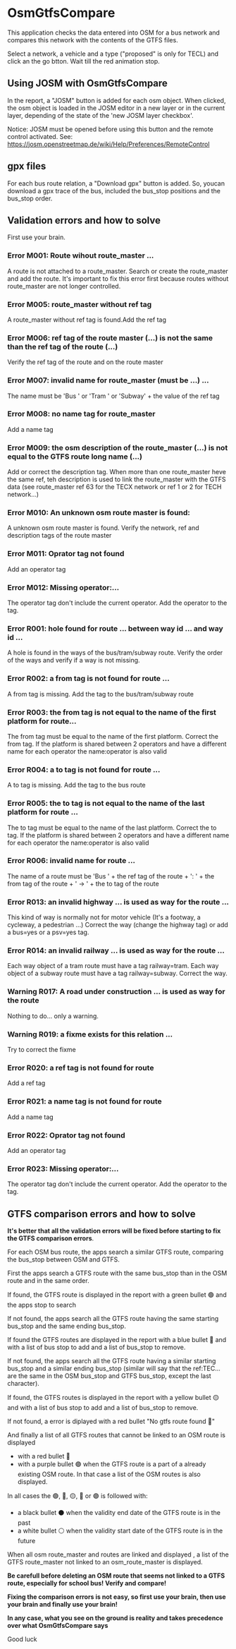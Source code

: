# OsmGtfsCompare

This application checks the data entered into OSM for a bus network and compares this network with the contents of the GTFS files.

Select a network, a vehicle and a type ("proposed" is only for TECL) and click an the go btton.
Wait till the red animation stop.

## Using JOSM with OsmGtfsCompare

In the report, a "JOSM" button is added for each osm object. When clicked, the osm object is loaded in the JOSM editor in a new layer or in the current layer, depending of the state of the 'new JOSM layer checkbox'.

Notice: JOSM must be opened before using this button and the remote control activated. See: https://josm.openstreetmap.de/wiki/Help/Preferences/RemoteControl

## gpx files

For each bus route relation, a "Download gpx" button is added. So, youcan download a gpx trace of the bus, included the bus_stop positions and the bus_stop order.

## Validation errors and how to solve

First use your brain.

### Error M001: Route wihout route_master ...

A route is not attached to a route_master. Search or create the route_master and add the route.
It's important to fix this error first because routes without route_master are not longer controlled.

<!--
### Error M003: a relation member of the route_master is not a bus/tram/subway relation

A relation is present in the route_master but it's not a bus/tram/subway route. Verify the tags of this bad relation or remove it from the route_master

### Error M004: a member of the route master is not a relation

A way or a node is found as member of the route_master. Remove it from the route_master
-->

### Error M005: route_master without ref tag 

A route_master without ref tag is found.Add the ref tag

### Error M006: ref tag of the route master (...) is not the same than the ref tag of the route (...)

Verify the ref tag of the route and on the route master

### Error M007: invalid name for route_master (must be ...) ...

The name must be 'Bus ' or 'Tram ' or 'Subway' + the value of the ref tag

### Error M008: no name tag for route_master

Add a name tag

### Error M009: the osm description of the route_master (...) is not equal to the GTFS route long name (...)

Add or correct the description tag. When more than one route_master heve the same ref, teh description is used to link the route_master 
with the GTFS data (see route_master ref 63 for the TECX network or ref 1 or 2 for TECH network...)

### Error M010: An unknown osm route master is found: 

A unknown osm route master is found. Verify the network, ref and description tags of the route master

### Error M011: Oprator tag not found

Add an operator tag

### Error M012: Missing operator:...

The operator tag don't include the current operator. Add the operator to the tag.

### Error R001: hole found for route ... between way id ... and way id ...

A hole is found in the ways of the bus/tram/subway route. Verify the order of the ways and verify if a way is not missing.

### Error R002: a from tag is not found for route ...

A from tag is missing. Add the tag to the bus/tram/subway route

### Error R003: the from tag is not equal to the name of the first platform for route...

The from tag must be equal to the name of the first platform. Correct the from tag.
If the platform is shared between 2 operators and have a different name for each operator the name:operator 
is also valid

### Error R004: a to tag is not found for route ...

A to tag is missing. Add the tag to the bus route

### Error R005: the to tag is not equal to the name of the last platform for route ...

The to tag must be equal to the name of the last platform. Correct the to tag.
If the platform is shared between 2 operators and have a different name for each operator the name:operator 
is also valid

### Error R006: invalid name for route ...

The name of a route must be 'Bus ' + the ref tag of the route + ': ' + the from tag of the route + ' → ' + the to tag of the route

<!--
### Error R008: an unordered object with a role ... is found in the ways of route ...

Reorder the objects in the bus route. Platform and stop must be before the ways in the route relation

### Error R009: an invalid node ... is used as platform for the route ...

The node used as platform don't have a highway=bus_stop tag. Correct the node or remove it from the bus route

### Error R010: an invalid way ... is used as platform for the route ... 

The way used as platform don't have a highway=platform tag . Correct the way or remove it from the bus route

### Error R011: an invalid node ... is used as stop_position for the route ...

The node used as stop_position don't have a public_transport=stop_position tag. Correct the node or remove it from the bus route

### Error R012: an invalid object ... is used as stop_position for the route ...

A way or a relation is used as stop_position. A stop_position must be a node
-->

### Error R013: an invalid highway ... is used as way for the route ...

This kind of way is normally not for motor vehicle (It's a footway, a cycleway, a pedestrian ...) Correct the way (change the highway tag) or add a bus=yes or a psv=yes tag.

### Error R014: an invalid railway ... is used as way for the route ...

Each way object of a tram route must have a tag railway=tram. Each way object of a subway route must have a tag railway=subway. Correct the way.

<!--
### Error R015: an invalid object ... is used as way for the route ...

A node or a relation is used as way for the bus route. Verify the role of the object (bus_stop or stop_position without role) or remove the object from the bus route

### Error R016: an unknow role ... is found in the route ... for the osm object ... 

The role is not a valid role for a bus/tram/subway relation. Verify the role or remove the object. Valid roles are 'platform', 'platform_entry_only', 'platform_exit_only', 'stop', 'stop_entry_only' and 'stop_exit_only'
-->

### Warning R017: A road under construction ...  is used as way for the route

Nothing to do... only a warning.

<!--
### Error R018: route with more than one route_master

A route is attached to more than one route_master. Correct the route_masters and probably remove one of the route_master
-->

### Warning R019: a fixme exists for this relation ...

Try to correct the fixme

### Error R020: a ref tag is not found for route

Add a ref tag

### Error R021: a name tag is not found for route

Add a name tag

### Error R022: Oprator tag not found

Add an operator tag

### Error R023: Missing operator:...

The operator tag don't include the current operator. Add the operator to the tag.

<!--
### Error T001: The value of the tag ... must be one of ... (found ...)

Correct the value of the tag

### Error T002: The value of the tag ... must include ... (found ...)

Correct the value of the tag

### Error T003: The value of the tag ... must be ... (found ...)

Correct the value of the tag

### Error T004: No tag ...

A tag is missing for a route or a route_master. Add the tag

-->

## GTFS comparison errors and how to solve

__It's better that all the validation errors will be fixed before starting to fix the GTFS comparison errors__.

For each OSM bus route, the apps search a similar GTFS route, comparing the bus_stop between OSM and GTFS.

First the apps search a GTFS route with the same bus_stop than in the OSM route and in the same order. 

If found, the GTFS route is displayed in the report with a green bullet 🟢 and the apps stop to search

If not found, the apps search all the GTFS route having the same starting bus_stop and the same ending bus_stop.

If found the GTFS routes are displayed in the report with a blue bullet 🔵 and with a list of bus stop to add and a list 
of bus_stop to remove.

If not found, the apps search all the GTFS route having a similar starting bus_stop and a similar ending bus_stop (similar will say that the ref:TEC... are the same in the OSM bus_stop and GTFS bus_stop, except the last character).

If found, the GTFS routes is displayed in the report with a yellow bullet 🟡 and with a list of bus stop to add and a list 
of bus_stop to remove.

If not found, a error is diplayed with a red bullet "No gtfs route found 🔴"

And finally a list of all GTFS routes that cannot be linked to an OSM route is displayed
- with a red bullet 🔴
- with a purple bullet 🟣 when the GTFS route is a part of a already existing OSM route. In that case a list of the OSM routes is also displayed.

In all cases the 🟢, 🔵, 🟡, 🔴 or 🟣 is followed with:
- a black bullet ⚫ when the validity end date of the GTFS route is in the past
- a white bullet ⚪ when the validity start date of the GTFS route is in the future

When all osm route_master and routes are linked and displayed , a list of the GTFS route_master not linked to an osm_route_master is displayed.

__Be carefull before deleting an OSM route that seems not linked to a GTFS route, especially for school bus! Verify and compare!__

__Fixing the comparison errors is not easy, so first use your brain, then use your brain and finally use your brain!__

__In any case, what you see on the ground is reality and takes precedence over what OsmGtfsCompare says__

Good luck




